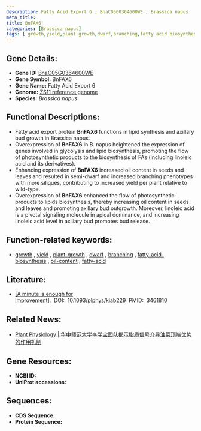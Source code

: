 ```yaml
---
description: Fatty Acid Export 6 ; BnaC05G0364600WE ; Brassica napus
meta_title:
title: BnFAX6
categories: [Brassica napus]
tags: [ growth,yield,plant growth,dwarf,branching,fatty acid biosynthesis,oil content,fatty acid ]
---
```


## Gene Details:
- **Gene ID:**	[BnaC05G0364600WE]()
- **Gene Symbol:** BnFAX6
- **Gene Name:** Fatty Acid Export 6
- **Genome:** [ZS11 reference genome]()
- **Species:** *Brassica napus*

## Functional Descriptions:
   - Fatty acid export protein **BnFAX6** functions in lipid synthesis and axillary bud growth in Brassica napus.
   - Overexpression of **BnFAX6** in B. napus heightened the expression of genes involved in glycolysis and lipid biosynthesis, promoting the flow of photosynthetic products to the biosynthesis of FAs (including linoleic acid and its derivatives).
   - Enhancing expression of **BnFAX6** increased oil content in seeds and leaves and resulted in semi-dwarf and increased branching phenotypes with more siliques, contributing to increased yield per plant relative to wild-type.
   - Overexpression of **BnFAX6** enhanced the flow of photosynthetic products to lipids biosynthesis, thereby increasing oil content in seeds and leaves and promoting axillary bud outgrowth. Moreover, linoleic acid is a pivotal signaling molecule in apical dominance, and increasing linoleic acid level in axillary bud promotes bud release.

## Function-related keywords:
   - [growth](/tags/growth/)&nbsp;,&nbsp;[yield](/tags/yield/)&nbsp;,&nbsp;[plant-growth](/tags/plant-growth/)&nbsp;,&nbsp;[dwarf](/tags/dwarf/)&nbsp;,&nbsp;[branching](/tags/branching/)&nbsp;,&nbsp;[fatty-acid-biosynthesis](/tags/fatty-acid-biosynthesis/)&nbsp;,&nbsp;[oil-content](/tags/oil-content/)&nbsp;,&nbsp;[fatty-acid](/tags/fatty-acid/)

## Literature:
   - [[A minute is enough for improvement].]( https://academic.oup.com/plphys/article/186/4/2064/6276994?login=true)&nbsp;&nbsp;DOI:&nbsp;&nbsp;[10.1093/plphys/kiab229](https://academic.oup.com/plphys/article/186/4/2064/6276994?login=true)&nbsp;&nbsp;PMID:&nbsp;&nbsp;[3461810](https://pubmed.ncbi.nlm.nih.gov/3461810/)

## Related News:
   - [Plant Physiology | 华中师范大学李学宝团队揭示脂质信号介导油菜顶端优势的作用机制](https://mp.weixin.qq.com/s?__biz=Mzg3MDEwNDEyMg==&mid=2247510570&idx=4&sn=081354c408d5e25b4e34a33f5df3e172&chksm=ce90077ff9e78e69f0c0c8e9cf5317faad6e253c92e88e9a19bb4f917e18f248ab59c5ee3ba5&scene=27#wechat_redirect)

## Gene Resources:
- **NCBI ID:**  [](https://www.ncbi.nlm.nih.gov/gene/?term=)
- **UniProt accessions:** [](https://www.uniprot.org/uniprotkb//entry)



## Sequences:
- **CDS Sequence:**
- **Protein Sequence:**
